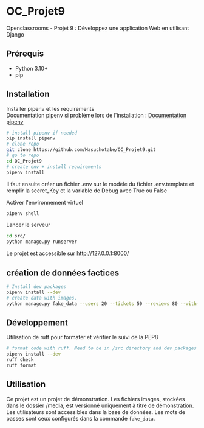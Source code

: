 # OC_Projet9
Openclassrooms - Projet 9 : Développez une application Web en utilisant Django

## Prérequis

- Python 3.10+
- pip

## Installation

Installer pipenv et les requirements  
Documentation pipenv si problème lors de l'installation : [Documentation pipenv](https://pipenv.pypa.io/en/latest/installation.html)
```bash
# install pipenv if needed
pip install pipenv
# clone repo
git clone https://github.com/Masuchotabe/OC_Projet9.git
# go to repo
cd OC_Projet9 
# create env + install requirements 
pipenv install
```
Il faut ensuite créer un fichier .env sur le modèle du fichier .env.template et remplir la secret_Key et la variable de Debug avec True ou False

Activer l'environnement virtuel
```bash
pipenv shell
```
Lancer le serveur

```bash
cd src/
python manage.py runserver
```
Le projet est accessible sur http://127.0.0.1:8000/

## création de données factices
```bash
# Install dev packages
pipenv install --dev 
# create data with images. 
python manage.py fake_data --users 20 --tickets 50 --reviews 80 --with-images
```

## Développement
Utilisation de ruff pour formater et vérifier le suivi de la PEP8
```bash
# format code with ruff. Need to be in /src directory and dev packages installed 
pipenv install --dev
ruff check  
ruff format 
```

## Utilisation
Ce projet est un projet de démonstration. Les fichiers images, stockées dans le dossier /media, est versionné uniquement à titre de démonstration. 
Les utilisateurs sont accessibles dans la base de données. 
Les mots de passes sont ceux configurés dans la commande `fake_data`.




